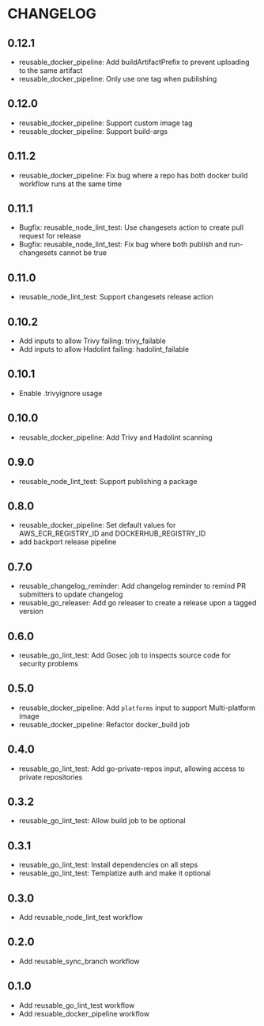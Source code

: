 # CHANGELOG

## 0.12.1

- reusable_docker_pipeline: Add buildArtifactPrefix to prevent uploading to the same artifact
- reusable_docker_pipeline: Only use one tag when publishing
  
## 0.12.0

- reusable_docker_pipeline: Support custom image tag
- reusable_docker_pipeline: Support build-args

## 0.11.2

- reusable_docker_pipeline: Fix bug where a repo has both docker build workflow runs at the same time

## 0.11.1

- Bugfix: reusable_node_lint_test: Use changesets action to create pull request for release
- Bugfix: reusable_node_lint_test: Fix bug where both publish and run-changesets cannot be true

## 0.11.0

- reusable_node_lint_test: Support changesets release action

## 0.10.2

- Add inputs to allow Trivy failing: trivy_failable
- Add inputs to allow Hadolint failing: hadolint_failable

## 0.10.1

- Enable .trivyignore usage

## 0.10.0

- reusable_docker_pipeline: Add Trivy and Hadolint scanning

## 0.9.0

- reusable_node_lint_test: Support publishing a package

## 0.8.0

- reusable_docker_pipeline: Set default values for AWS_ECR_REGISTRY_ID and DOCKERHUB_REGISTRY_ID
- add backport release pipeline

## 0.7.0

- reusable_changelog_reminder: Add changelog reminder to remind PR submitters to update changelog
- reusable_go_releaser: Add go releaser to create a release upon a tagged version

## 0.6.0

- reusable_go_lint_test: Add Gosec job to inspects source code for security problems

## 0.5.0

- reusable_docker_pipeline: Add `platforms` input to support Multi-platform image
- reusable_docker_pipeline: Refactor docker_build job

## 0.4.0

- reusable_go_lint_test: Add go-private-repos input, allowing access to private repositories

## 0.3.2

- reusable_go_lint_test: Allow build job to be optional

## 0.3.1

- reusable_go_lint_test: Install dependencies on all steps
- reusable_go_lint_test: Templatize auth and make it optional

## 0.3.0

- Add reusable_node_lint_test workflow

## 0.2.0

- Add reusable_sync_branch workflow

## 0.1.0

- Add reusable_go_lint_test workflow
- Add resuable_docker_pipeline workflow

